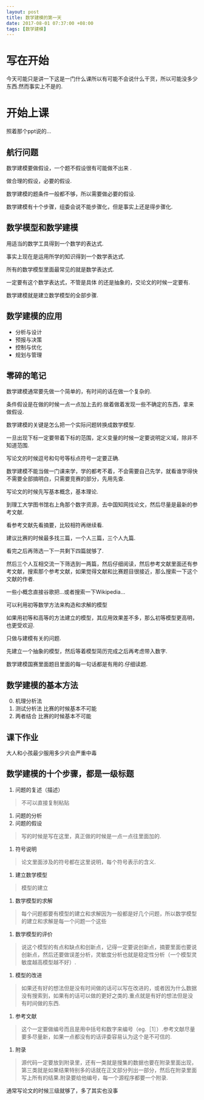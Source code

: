 ```yaml
---
layout: post
title: 数学建模的第一天
date: 2017-08-01 07:37:00 +08:00
tags: [数学建模]
---
```


# 写在开始
今天可能只是讲一下这是一门什么课所以有可能不会说什么干货，所以可能没多少东西.然而事实上不是的.

# 开始上课
照着那个ppt说的...

## 航行问题
数学建模要做假设，一个题不假设很有可能做不出来 .

做合理的假设，必要的假设.

数学建模的题条件一般都不够，所以需要做必要的假设.

数学建模有十个步骤，组委会说不能步骤化，但是事实上还是得步骤化.

## 数学模型和数学建模

用适当的数学工具得到一个数学的表达式.

事实上现在是运用所学的知识得到一个数学表达式.

所有的数学模型里面最常见的就是数学表达式.

一定要有这个数学表达式，不管是具体 的还是抽象的，交论文的时候一定要有.

数学建模就是建立数学模型的全部步骤.

## 数学建模的应用

- 分析与设计
- 预报与决策
- 控制与优化
- 规划与管理

## 零碎的笔记

数学建模通常要先做一个简单的，有时间的话在做一个复杂的.

条件假设是在做的时候一点一点加上去的.做着做着发现一些不确定的东西，拿来做假设.

数学建模的关键是怎么把一个实际问题转换成数学模型.


 一旦出现下标一定要带着下标的范围，定义变量的时候一定要说明定义域，除非不知道范围.

写论文的时候逗号和句号等标点符号一定要正确.

数学建模不能当做一门课来学，学的都考不着，不会需要自己先学，就看谁学得快不需要全部搞明白，只需要竞赛的部分，先用先查.


写论文的时候先写基本概念，基本理论.

到理工大学图书馆右上角那个数字资源，去中国知网找论文，然后尽量是最新的参考文献.

看参考文献先看摘要，比较相符再继续看.

建议比赛的时候最多找三篇，一个人三篇，三个人九篇.

看完之后再筛选一下一共剩下四篇就够了.

然后三个人互相交流一下筛选到一两篇，然后仔细阅读，然后参考文献里面还有参考文献，搜索那个参考文献，如果觉得文献和比赛题目很接近，那么搜索一下这个文献的作者.

一些小概念直接谷歌把...或者搜索一下Wikipedia...

可以利用初等数学方法来构造和求解的模型

如果用初等和高等的方法建立的模型，其应用效果差不多，那么初等模型更高明，也更受欢迎.


只做与建模有关的问题.

先建立一个抽象的模型，然后等着模型简历完成之后再考虑带入数字.


数学建模国赛里面题目里面的每一句话都是有用的.仔细读题.

## 数学建模的基本方法

0. 机理分析法
0. 测试分析法 比赛的时候基本不可能
0. 两者结合 比赛的时候基本不可能

## 课下作业

大人和小孩最少服用多少片会严重中毒

## 数学建模的十个步骤，都是一级标题

1. 问题的复述（描述）
> 不可以直接复制粘贴

1. 问题的分析
1. 问题的假设
> 写的时候是写在这里，真正做的时候是一点一点往里面加的.

1. 符号说明
> 论文里面涉及的符号都在这里说明，每个符号表示的含义.

1. 建立数学模型
> 模型的建立

1. 数学模型的求解
> 每个问题都要有模型的建立和求解因为一般都是好几个问题，所以数学模型的建立和求解是每一个问题一个这些

1. 数学模型的评价
> 说这个模型的有点和缺点和创新点，记得一定要说创新点，摘要里面也要说创新点，然后还要做误差分析，灵敏度分析也就是稳定性分析（一个模型灵敏度越高模型越不好）.

1. 模型的改进
> 如果还有好的想法但是没有时间做的话可以写在改进的，或者因为什么数据没有搜索到，如果有的话可以做的更好之类的.重点就是有好的想法但是没有时间做的东西.

1. 参考文献
> 这个一定要做编号而且是用中括号和数字来编号（eg.［1］）.参考文献尽量要多尽量新，如果一点都没有的话评委容易认为这个是不可信的.

1. 附录
> 源代码一定要放到附录里，还有一类就是搜集的数据也要在附录里面出现，第三类就是如果结果特别多的话就在正文部分列出一部分，然后在附录里面写上所有的结果.附录要给他编号，每一个源程序都要一个附录.

通常写论文的时候三级就够了，多了其实也没事
